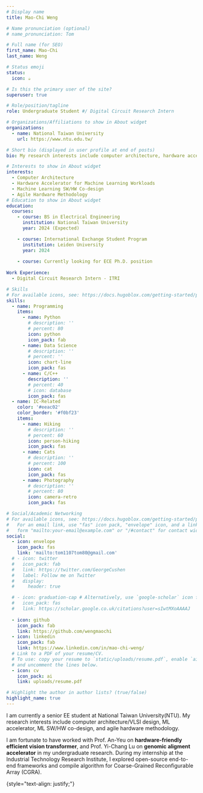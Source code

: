 ```yaml
---
# Display name
title: Mao-Chi Weng

# Name pronunciation (optional)
# name_pronunciation: Tom

# Full name (for SEO)
first_name: Mao-Chi 
last_name: Weng

# Status emoji
status:
  icon: ☕️

# Is this the primary user of the site?
superuser: true

# Role/position/tagline
role: Undergraduate Student #/ Digital Circuit Research Intern

# Organizations/Affiliations to show in About widget
organizations:
  - name: National Taiwan University
    url: https://www.ntu.edu.tw/

# Short bio (displayed in user profile at end of posts)
bio: My research interests include computer architecture, hardware accelerator for ML workloads, agile hardware methodology. Currently looking for Ph.D. Fall 2024 program. 

# Interests to show in About widget
interests:
  - Computer Architecture
  - Hardware Accelerator for Machine Learning Workloads 
  - Machine Learning SW/HW Co-design
  - Agile Hardware Methodology
# Education to show in About widget
education:
  courses:
    - course: BS in Electrical Engineering
      institution: National Taiwan University
      year: 2024 (Expected)

    - course: International Exchange Student Program
      institution: Leiden University
      year: 2024 
      
    - course: Currently looking for ECE Ph.D. position
      
Work Experience:
  - Digital Circuit Research Intern - ITRI

# Skills
# For available icons, see: https://docs.hugoblox.com/getting-started/page-builder/#icons
skills:
  - name: Programming
    items:
      - name: Python
        # description: ''
        # percent: 80
        icon: python
        icon_pack: fab
      - name: Data Science
        # description: ''
        # percent: ''
        icon: chart-line
        icon_pack: fas
      - name: C/C++
        description: ''
        # percent: 40
        # icon: database
        icon_pack: fas
  - name: IC-Related
    color: '#eeac02'
    color_border: '#f0bf23'
    items:
      - name: Hiking
        # description: ''
        # percent: 60
        icon: person-hiking
        icon_pack: fas
      - name: Cats
        # description: ''
        # percent: 100
        icon: cat
        icon_pack: fas
      - name: Photography
        # description: ''
        # percent: 80
        icon: camera-retro
        icon_pack: fas

# Social/Academic Networking
# For available icons, see: https://docs.hugoblox.com/getting-started/page-builder/#icons
#   For an email link, use "fas" icon pack, "envelope" icon, and a link in the
#   form "mailto:your-email@example.com" or "/#contact" for contact widget.
social:
  - icon: envelope
    icon_pack: fas
    link: 'mailto:tom1107tom80@gmail.com'
  # - icon: twitter
  #   icon_pack: fab
  #   link: https://twitter.com/GeorgeCushen
  #   label: Follow me on Twitter
  #   display:
  #     header: true

  # - icon: graduation-cap # Alternatively, use `google-scholar` icon from `ai` icon pack
  #   icon_pack: fas
  #   link: https://scholar.google.co.uk/citations?user=sIwtMXoAAAAJ
  
  - icon: github
    icon_pack: fab
    link: https://github.com/wengmaochi
  - icon: linkedin
    icon_pack: fab
    link: https://www.linkedin.com/in/mao-chi-weng/
  # Link to a PDF of your resume/CV.
  # To use: copy your resume to `static/uploads/resume.pdf`, enable `ai` icons in `params.yaml`,
  # and uncomment the lines below.
  - icon: cv
    icon_pack: ai
    link: uploads/resume.pdf

# Highlight the author in author lists? (true/false)
highlight_name: true
---
```


<!-- Chien Shiung Wu is a professor of artificial intelligence at the Stanford AI Lab. Her research interests include distributed robotics, mobile computing and programmable matter. She leads the Robotic Neurobiology group, which develops self-reconfiguring robots, systems of self-organizing robots, and mobile sensor networks. -->


I am currently a senior EE student at National Taiwan University(NTU). My research interests include computer architecture/VLSI design, ML accelerator, ML SW/HW co-design, and agile hardware methodology.

I am fortunate to have worked with Prof. An-Yeu on **hardware-friendly efficient vision transformer**, and Prof. Yi-Chang Lu on **genomic aligment accelerator** in my undergraduate research. During my internship at the Industrial Technology Research Institute, I explored open-source end-to-end frameworks and compile algorithm for Coarse-Grained Reconfigurable Array (CGRA). 


{style="text-align: justify;"}
